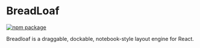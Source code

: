 # BreadLoaf

[![npm package][npm-badge]][npm]

Breadloaf is a draggable, dockable, notebook-style layout engine for React. 

[npm-badge]: https://img.shields.io/npm/v/breadloaf.png?style=flat-square
[npm]: https://www.npmjs.org/package/breadloaf

